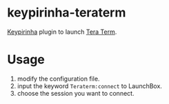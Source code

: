 # keypirinha-teraterm

[Keypirinha][1] plugin to launch [Tera Term][2].


# Usage

1. modify the configuration file.
2. input the keyword `Teraterm:connect` to LaunchBox.
3. choose the session you want to connect.

[1]: http://keypirinha.com/
[2]: https://ttssh2.osdn.jp/

